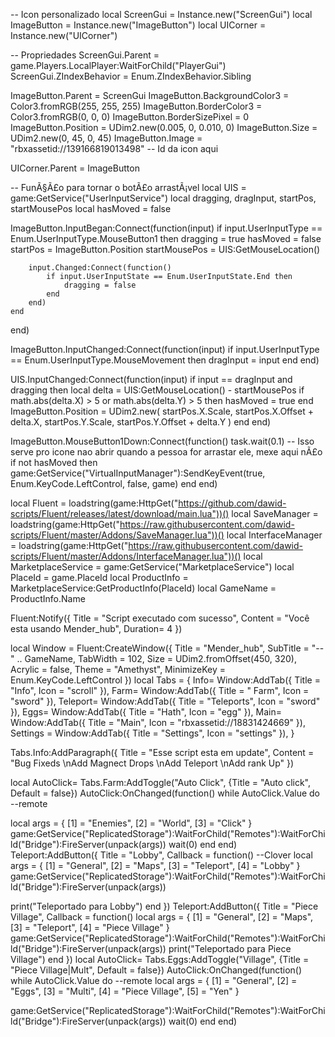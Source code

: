 -- Icon personalizado
local ScreenGui = Instance.new("ScreenGui")
local ImageButton = Instance.new("ImageButton")
local UICorner = Instance.new("UICorner")

-- Propriedades
ScreenGui.Parent = game.Players.LocalPlayer:WaitForChild("PlayerGui")
ScreenGui.ZIndexBehavior = Enum.ZIndexBehavior.Sibling

ImageButton.Parent = ScreenGui
ImageButton.BackgroundColor3 = Color3.fromRGB(255, 255, 255)
ImageButton.BorderColor3 = Color3.fromRGB(0, 0, 0)
ImageButton.BorderSizePixel = 0
ImageButton.Position = UDim2.new(0.005, 0, 0.010, 0)
ImageButton.Size = UDim2.new(0, 45, 0, 45)
ImageButton.Image = "rbxassetid://139166819013498" -- Id da icon aqui

UICorner.Parent = ImageButton

-- FunÃ§Ã£o para tornar o botÃ£o arrastÃ¡vel
local UIS = game:GetService("UserInputService")
local dragging, dragInput, startPos, startMousePos
local hasMoved = false

ImageButton.InputBegan:Connect(function(input)
    if input.UserInputType == Enum.UserInputType.MouseButton1 then
        dragging = true
        hasMoved = false
        startPos = ImageButton.Position
        startMousePos = UIS:GetMouseLocation()

        input.Changed:Connect(function()
            if input.UserInputState == Enum.UserInputState.End then
                dragging = false
            end
        end)
    end
end)

ImageButton.InputChanged:Connect(function(input)
    if input.UserInputType == Enum.UserInputType.MouseMovement then
        dragInput = input
    end
end)

UIS.InputChanged:Connect(function(input)
    if input == dragInput and dragging then
        local delta = UIS:GetMouseLocation() - startMousePos
        if math.abs(delta.X) > 5 or math.abs(delta.Y) > 5 then 
            hasMoved = true
        end
        ImageButton.Position = UDim2.new(
            startPos.X.Scale, startPos.X.Offset + delta.X,
            startPos.Y.Scale, startPos.Y.Offset + delta.Y
        )
    end
end)

ImageButton.MouseButton1Down:Connect(function()
    task.wait(0.1) -- Isso serve pro icone nao abrir quando a pessoa for arrastar ele, mexe aqui nÃ£o
    if not hasMoved then
        game:GetService("VirtualInputManager"):SendKeyEvent(true, Enum.KeyCode.LeftControl, false, game)
    end
end)

local Fluent = loadstring(game:HttpGet("https://github.com/dawid-scripts/Fluent/releases/latest/download/main.lua"))()
local SaveManager = loadstring(game:HttpGet("https://raw.githubusercontent.com/dawid-scripts/Fluent/master/Addons/SaveManager.lua"))()
local InterfaceManager = loadstring(game:HttpGet("https://raw.githubusercontent.com/dawid-scripts/Fluent/master/Addons/InterfaceManager.lua"))()
local MarketplaceService = game:GetService("MarketplaceService")
local PlaceId = game.PlaceId
local ProductInfo = MarketplaceService:GetProductInfo(PlaceId)
local GameName = ProductInfo.Name

Fluent:Notify({ Title = "Script executado com sucesso", Content = "Você esta usando Mender_hub",
Duration= 4 
})

local Window = Fluent:CreateWindow({
    Title = "Mender_hub",
    SubTitle = "-- " .. GameName,
    TabWidth = 102,
    Size = UDim2.fromOffset(450, 320),
    Acrylic = false,
    Theme = "Amethyst",
    MinimizeKey = Enum.KeyCode.LeftControl
})
local Tabs = {
    Info= Window:AddTab({ Title = "Info", Icon = "scroll" }),
    Farm= Window:AddTab({ Title = " Farm", Icon = "sword" }),
    Teleport= Window:AddTab({ Title = "Teleports", Icon = "sword" }),
    Eggs= Window:AddTab({ Title = "Hath", Icon = "egg" }),
    Main= Window:AddTab({ Title = "Main", Icon = "rbxassetid://18831424669" }),
    Settings = Window:AddTab({ Title = "Settings", Icon = "settings" }),
}

Tabs.Info:AddParagraph({
        Title = "Esse script esta em update",
        Content = "Bug Fixeds \nAdd Magnect Drops \nAdd Teleport \nAdd rank Up"
    })


local AutoClick= Tabs.Farm:AddToggle("Auto Click", {Title = "Auto click", Default = false})
AutoClick:OnChanged(function()
    while AutoClick.Value do
    --remote
    
local args = {
    [1] = "Enemies",
    [2] = "World",
    [3] = "Click"
}
game:GetService("ReplicatedStorage"):WaitForChild("Remotes"):WaitForChild("Bridge"):FireServer(unpack(args))
wait(0)
           end
end)
Teleport:AddButton({
    Title = "Lobby",
    Callback = function()
--Clover
local args = {
    [1] = "General",
    [2] = "Maps",
    [3] = "Teleport",
    [4] = "Lobby"
}
game:GetService("ReplicatedStorage"):WaitForChild("Remotes"):WaitForChild("Bridge"):FireServer(unpack(args))

print("Teleportado para Lobby")
    end
})
Teleport:AddButton({
    Title = "Piece Village",
    Callback = function()
local args = {
    [1] = "General",
    [2] = "Maps",
    [3] = "Teleport",
    [4] = "Piece Village"
}
game:GetService("ReplicatedStorage"):WaitForChild("Remotes"):WaitForChild("Bridge"):FireServer(unpack(args))
print("Teleportado para Piece Village")
    end
})
local AutoClick= Tabs.Eggs:AddToggle("Village", {Title = "Piece Village|Mult", Default = false})
AutoClick:OnChanged(function()
    while AutoClick.Value do
--remote
local args = {
    [1] = "General",
    [2] = "Eggs",
    [3] = "Multi",
    [4] = "Piece Village",
    [5] = "Yen"
}

game:GetService("ReplicatedStorage"):WaitForChild("Remotes"):WaitForChild("Bridge"):FireServer(unpack(args))
        wait(0)
    end
end)
